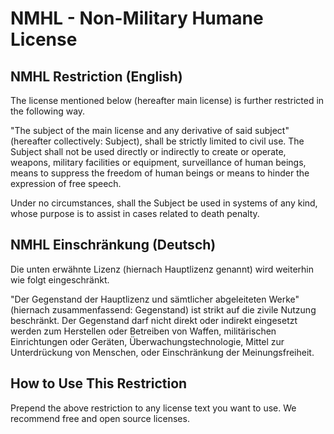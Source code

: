 # NMHL - Non-Military Humane License

## NMHL Restriction (English)
The license mentioned below (hereafter main license) is
further restricted in the following way.

"The subject of the main license and any derivative of
said subject" (hereafter collectively: Subject), shall be
strictly limited to civil use. The Subject shall not be
used directly or indirectly to create or operate, weapons,
military facilities or equipment, surveillance of human
beings, means to suppress the freedom of human beings or
means to hinder the expression of free speech.

Under no circumstances, shall the Subject be used in
systems of any kind, whose purpose is to assist in cases
related to death penalty.

## NMHL Einschränkung (Deutsch)
Die unten erwähnte Lizenz (hiernach Hauptlizenz genannt)
wird weiterhin wie folgt eingeschränkt.

"Der Gegenstand der Hauptlizenz und sämtlicher abgeleiteten
Werke" (hiernach zusammenfassend: Gegenstand) ist strikt
auf die zivile Nutzung beschränkt. Der Gegenstand darf
nicht direkt oder indirekt eingesetzt werden zum Herstellen
oder Betreiben von Waffen, militärischen Einrichtungen oder
Geräten, Überwachungstechnologie, Mittel zur Unterdrückung
von Menschen, oder Einschränkung der Meinungsfreiheit.

## How to Use This Restriction
Prepend the above restriction to any license text you want
to use. We recommend free and open source licenses.
